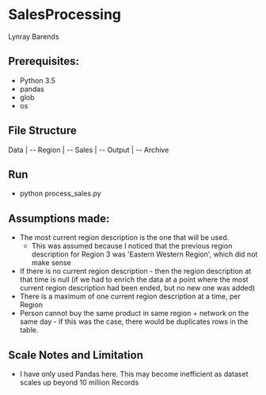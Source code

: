 # SalesProcessing
Lynray Barends

## Prerequisites:
 - Python 3.5
 - pandas
 - glob
 - os
 
## File Structure

Data
|
-- Region
|
-- Sales
|
-- Output
|
-- Archive

## Run 
- python process_sales.py

## Assumptions made:
- The most current region description is the one that will be used.
  - This was assumed because I noticed that the previous region description for Region 3 was 'Eastern Western Region', which did not make sense
- If there is no current region description - then the region description at that time is null (if we had to enrich the data at a point where the most current region description had been ended, but no new one was added)
- There is a maximum of one current region description at a time, per Region
- Person cannot buy the same product in same region + network on the same day  - if this was the case, there would be duplicates rows in the table.

## Scale Notes and Limitation
- I have only used Pandas here. This may become inefficient as dataset scales up beyond 10 million Records
